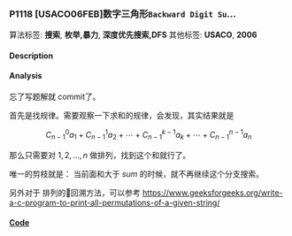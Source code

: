 ### P1118 [USACO06FEB]数字三角形`Backward Digit Su`…

算法标签: **搜索**, **枚举,暴力**, **深度优先搜索,DFS**
其他标签: **USACO**, **2006**


#### Description

#### Analysis

忘了写题解就 commit了。

首先是找规律。需要观察一下求和的规律，会发现，其实结果就是

$$ C_{n-1}^{0}a_1 + C_{n-1}^{1}a_2 + \cdots + C_{n-1}^{k-1}a_k + \cdots + C_{n-1}^{n-1}a_n $$

那么只需要对 $1,2, \dots, n$ 做排列，找到这个和就行了。

唯一的剪枝就是： 当前面和大于 $sum$ 的时候，就不再继续这个分支搜索。

另外对于 排列的回溯方法，可以参考 <https://www.geeksforgeeks.org/write-a-c-program-to-print-all-permutations-of-a-given-string/>


#### [Code](../cpp/p1118.cpp)
